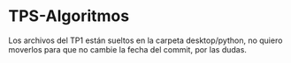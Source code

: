 # TPS-Algoritmos
Los archivos del TP1 están sueltos en la carpeta desktop/python, no quiero moverlos para que no cambie la fecha del commit, por las dudas.

